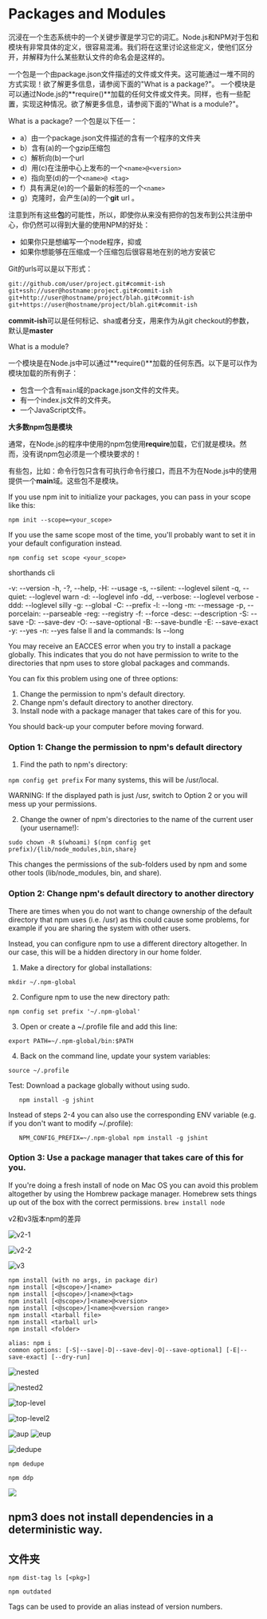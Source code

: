 # Packages and Modules

沉浸在一个生态系统中的一个关键步骤是学习它的词汇。Node.js和NPM对于包和模块有非常具体的定义，很容易混淆。我们将在这里讨论这些定义，使他们区分开，并解释为什么某些默认文件的命名会是这样的。

一个包是一个由package.json文件描述的文件或文件夹。这可能通过一堆不同的方式实现！欲了解更多信息，请参阅下面的"What is a package?"。
一个模块是可以通过Node.js的**require()**加载的任何文件或文件夹。同样，也有一些配置，实现这种情况。欲了解更多信息，请参阅下面的"What is a module?"。

What is a package?
一个包是以下任一：

* a）由一个package.json文件描述的含有一个程序的文件夹
* b）含有(a)的一个gzip压缩包
* c）解析向(b)一个url
* d）用(c)在注册中心上发布的一个`<name>@<version>`
* e）指向至(d)的一个`<name>@ <tag>`
* f）具有满足(e)的一个最新的标签的一个`<name>`
* g）克隆时，会产生(a)的一个**git** url 。

注意到所有这些**包**的可能性，所以，即使你从来没有把你的包发布到公共注册中心，你仍然可以得到大量的使用NPM的好处：

* 如果你只是想编写一个node程序，抑或
* 如果你想能够在压缩成一个压缩包后很容易地在别的地方安装它

Git的urls可以是以下形式：

```
git://github.com/user/project.git#commit-ish
git+ssh://user@hostname:project.git#commit-ish
git+http://user@hostname/project/blah.git#commit-ish
git+https://user@hostname/project/blah.git#commit-ish
```

**commit-ish**可以是任何标记、sha或者分支，用来作为从git checkout的参数，默认是**master**

What is a module?

一个模块是在Node.js中可以通过**require()**加载的任何东西。以下是可以作为模块加载的所有例子：

* 包含一个含有`main`域的package.json文件的文件夹。
* 有一个index.js文件的文件夹。
* 一个JavaScript文件。

**大多数npm包是模块**

通常，在Node.js的程序中使用的npm包使用**require**加载，它们就是模块。然而，没有说npm包必须是一个模块要求的！

有些包，比如：命令行包只含有可执行命令行接口，而且不为在Node.js中的使用提供一个**main**域。这些包不是模块。

If you use npm init to initialize your packages, you can pass in your scope like this:

`
npm init --scope=<your_scope>
`

If you use the same scope most of the time, you'll probably want to set it in your default configuration instead.

`
npm config set scope <your_scope>
`

shorthands cli

-v: --version
-h, -?, --help, -H: --usage
-s, --silent: --loglevel silent
-q, --quiet: --loglevel warn
-d: --loglevel info
-dd, --verbose: --loglevel verbose
-ddd: --loglevel silly
-g: --global
-C: --prefix
-l: --long
-m: --message
-p, --porcelain: --parseable
-reg: --registry
-f: --force
-desc: --description
-S: --save
-D: --save-dev
-O: --save-optional
-B: --save-bundle
-E: --save-exact
-y: --yes
-n: --yes false
ll and la commands: ls --long

You may receive an EACCES error when you try to install a package globally. This indicates that you do not have permission to write to the directories that npm uses to store global packages and commands.

You can fix this problem using one of three options:

1. Change the permission to npm's default directory.
2. Change npm's default directory to another directory.
3. Install node with a package manager that takes care of this for you.

You should back-up your computer before moving forward.

### Option 1: Change the permission to npm's default directory

1. Find the path to npm's directory:

 `npm config get prefix`
For many systems, this will be /usr/local.

WARNING: If the displayed path is just /usr, switch to Option 2 or you will mess up your permissions.

2. Change the owner of npm's directories to the name of the current user (your username!):

 `sudo chown -R $(whoami) $(npm config get prefix)/{lib/node_modules,bin,share}`
 
 This changes the permissions of the sub-folders used by npm and some other tools 
 (lib/node_modules, bin, and share).
 
### Option 2: Change npm's default directory to another directory

There are times when you do not want to change ownership of the default directory that npm uses (i.e. /usr) as this could cause some problems, for example if you are sharing the system with other users.

Instead, you can configure npm to use a different directory altogether. In our case, this will be a hidden directory in our home folder.

1. Make a directory for global installations:

 `mkdir ~/.npm-global`
 
2. Configure npm to use the new directory path:

 `npm config set prefix '~/.npm-global'`
 
3. Open or create a ~/.profile file and add this line:

 `export PATH=~/.npm-global/bin:$PATH`
 
4. Back on the command line, update your system variables:

 `source ~/.profile`
 
Test: Download a package globally without using sudo.

 `   npm install -g jshint`
    
Instead of steps 2-4 you can also use the corresponding ENV variable (e.g. if you don't want to modify ~/.profile):

 `   NPM_CONFIG_PREFIX=~/.npm-global npm install -g jshint`
 
### Option 3: Use a package manager that takes care of this for you.

If you're doing a fresh install of node on Mac OS you can avoid this problem altogether by using the Hombrew package manager. Homebrew sets things up out of the box with the correct permissions.
`brew install node`

v2和v3版本npm的差异

![v2-1](https://docs.npmjs.com/images/how-npm-works/deps4.png)

![v2-2](https://docs.npmjs.com/images/npm3deps2.png)

![v3](https://docs.npmjs.com/images/npm3deps4.png)

```
npm install (with no args, in package dir)
npm install [<@scope>/]<name>
npm install [<@scope>/]<name>@<tag>
npm install [<@scope>/]<name>@<version>
npm install [<@scope>/]<name>@<version range>
npm install <tarball file>
npm install <tarball url>
npm install <folder>

alias: npm i
common options: [-S|--save|-D|--save-dev|-O|--save-optional] [-E|--save-exact] [--dry-run]
```

![nested](https://docs.npmjs.com/images/npm3deps5.png)

![nested2](https://docs.npmjs.com/images/npm3deps6.png)

![top-level](https://docs.npmjs.com/images/npm3deps7.png)

![top-level2](https://docs.npmjs.com/images/npm3deps8.png)

![aup](https://docs.npmjs.com/images/npm3deps9.png) ![eup](https://docs.npmjs.com/images/npm3deps11.png)

![dedupe](https://docs.npmjs.com/images/npm3deps12.png)

`npm dedupe`

`npm ddp`

![](https://docs.npmjs.com/images/npm3deps13.png)

## npm3 does not install dependencies in a deterministic way.
## 文件夹 

`npm dist-tag ls [<pkg>]`

`npm outdated`

Tags can be used to provide an alias instead of version numbers.




